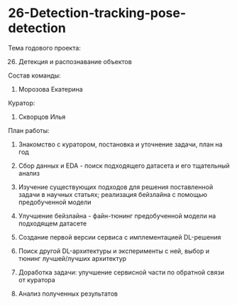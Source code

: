 # 26-Detection-tracking-pose-detection
Тема годового проекта:

26. Детекция и распознавание объектов

Состав команды:
1. Морозова Екатерина

Куратор:
1. Скворцов Илья

План работы:
1. Знакомство с куратором, постановка и уточнение задачи, план на год

2. Сбор данных и EDA - поиск подходящего датасета и его тщательный анализ

3. Изучение существующих подходов для решения поставленной задачи в научных статьях; реализация бейзлайна с помощью предобученной модели

4. Улучшение бейзлайна - файн-тюнинг предобученной модели на подходящем датасете

5. Создание первой версии сервиса с имплементацией DL-решения

6. Поиск другой DL-архитектуры и эксперименты с ней, выбор и тюнинг лучшей/лучших архитектур

7. Доработка задачи: улучшение сервисной части по обратной связи от куратора

8.  Анализ полученных результатов
